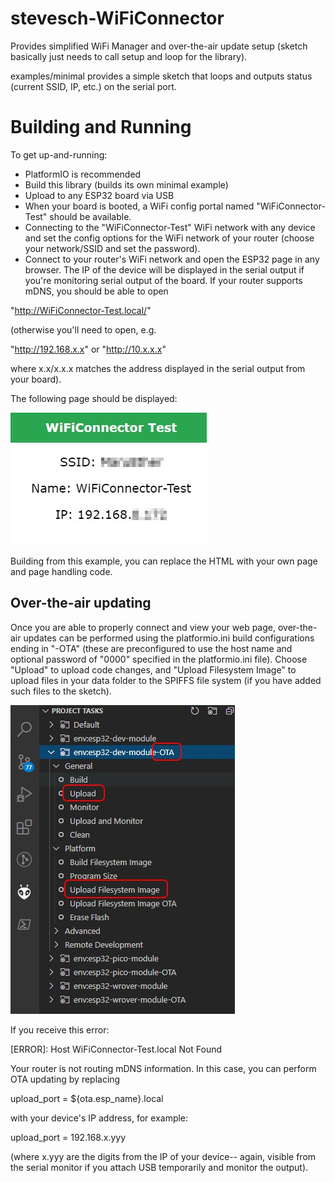 # stevesch-WiFiConnector

Provides simplified WiFi Manager and over-the-air update setup (sketch basically just needs to call setup and loop for the library).

examples/minimal provides a simple sketch that loops and outputs status (current SSID, IP, etc.) on the serial port.

# Building and Running

To get up-and-running:
- PlatformIO is recommended
- Build this library (builds its own minimal example)
- Upload to any ESP32 board via USB
- When your board is booted, a WiFi config portal named "WiFiConnector-Test" should be available.
- Connecting to the "WiFiConnector-Test" WiFi network with any device and set the config options for the WiFi network of your router (choose your network/SSID and set the password).
- Connect to your router's WiFi network and open the ESP32 page in any browser.  The IP of the device will be displayed in the serial output if you're monitoring serial output of the board.  If your router supports mDNS, you should be able to open

"http://WiFiConnector-Test.local/"

(otherwise you'll need to open, e.g.

"http://192.168.x.x" or "http://10.x.x.x"

where x.x/x.x.x matches the address displayed in the serial output from your board).

The following page should be displayed:

![Example Screencap](examples/minimal/example-minimal-screencap.jpg)

Building from this example, you can replace the HTML with your own page and page handling code.

## Over-the-air updating

Once you are able to properly connect and view your web page, over-the-air updates can be performed using the platformio.ini build configurations ending in "-OTA" (these are preconfigured to use the host name and optional password of "0000" specified in the platformio.ini file).
Choose "Upload" to upload code changes, and "Upload Filesystem Image" to upload files in your data folder to the SPIFFS file system (if you have added such files to the sketch).


![OTA Upload Screencap](examples/minimal/example-ota-upload.jpg)


If you receive this error:

[ERROR]: Host WiFiConnector-Test.local Not Found

Your router is not routing mDNS information.  In this case, you can perform OTA updating by replacing

upload_port = ${ota.esp_name}.local

with your device's IP address, for example:

upload_port = 192.168.x.yyy

(where x.yyy are the digits from the IP of your device-- again, visible from the serial monitor if you attach USB temporarily and monitor the output).

